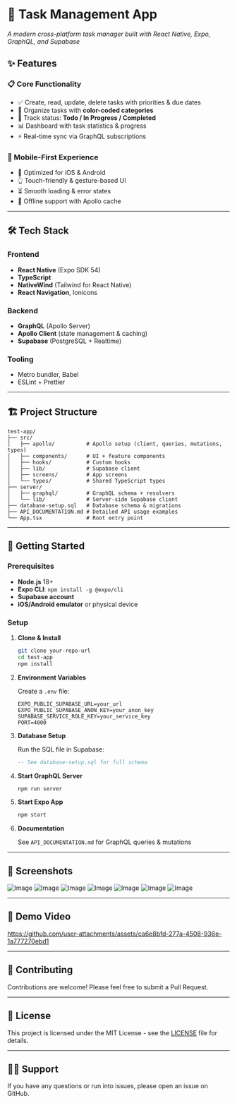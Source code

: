 # 🚀 Task Management App

*A modern cross-platform task manager built with React Native, Expo, GraphQL, and Supabase*

## ✨ Features

### 📋 Core Functionality
- ✅ Create, read, update, delete tasks with priorities & due dates
- 🎨 Organize tasks with **color-coded categories**
- 🔄 Track status: **Todo / In Progress / Completed**
- 📊 Dashboard with task statistics & progress
- ⚡ Real-time sync via GraphQL subscriptions

### 📱 Mobile-First Experience
- 📲 Optimized for iOS & Android
- 👆 Touch-friendly & gesture-based UI
- ⏳ Smooth loading & error states
- 📶 Offline support with Apollo cache

---

## 🛠 Tech Stack

### Frontend
- **React Native** (Expo SDK 54)
- **TypeScript**
- **NativeWind** (Tailwind for React Native)
- **React Navigation**, Ionicons

### Backend
- **GraphQL** (Apollo Server)
- **Apollo Client** (state management & caching)
- **Supabase** (PostgreSQL + Realtime)

### Tooling
- Metro bundler, Babel
- ESLint + Prettier

---

## 🏗 Project Structure

```
test-app/
├── src/
│   ├── apollo/          # Apollo setup (client, queries, mutations, types)
│   ├── components/      # UI + feature components
│   ├── hooks/           # Custom hooks
│   ├── lib/             # Supabase client
│   ├── screens/         # App screens
│   └── types/           # Shared TypeScript types
├── server/
│   ├── graphql/         # GraphQL schema + resolvers
│   └── lib/             # Server-side Supabase client
├── database-setup.sql   # Database schema & migrations
├── API_DOCUMENTATION.md # Detailed API usage examples
└── App.tsx              # Root entry point
```

---

## 🚦 Getting Started

### Prerequisites

- **Node.js** 18+
- **Expo CLI**: `npm install -g @expo/cli`
- **Supabase account**
- **iOS/Android emulator** or physical device

### Setup

1. **Clone & Install**
   ```bash
   git clone your-repo-url
   cd test-app
   npm install
   ```

2. **Environment Variables**
   
   Create a `.env` file:
   ```env
   EXPO_PUBLIC_SUPABASE_URL=your_url
   EXPO_PUBLIC_SUPABASE_ANON_KEY=your_anon_key
   SUPABASE_SERVICE_ROLE_KEY=your_service_key
   PORT=4000
   ```

3. **Database Setup**
   
   Run the SQL file in Supabase:
   ```sql
   -- See database-setup.sql for full schema
   ```

4. **Start GraphQL Server**
   ```bash
   npm run server
   ```

5. **Start Expo App**
   ```bash
   npm start
   ```

6. **Documentation**
   
   See `API_DOCUMENTATION.md` for GraphQL queries & mutations

---

## 📱 Screenshots

![Image](https://github.com/user-attachments/assets/48798631-61af-4054-9fb2-b3da417fc0e1)
![Image](https://github.com/user-attachments/assets/93a8a0eb-b0b5-47dd-95c7-9ba53fb01ac4)
![Image](https://github.com/user-attachments/assets/3f39128b-343d-4657-be27-e4b23cf2ffd1)
![Image](https://github.com/user-attachments/assets/7f578687-4185-4bba-9140-0f2ccfe23193)
![Image](https://github.com/user-attachments/assets/8084478f-de18-4df8-872b-216199974781)
![Image](https://github.com/user-attachments/assets/6e27f912-0141-4705-b8d9-446877d18802)
![Image](https://github.com/user-attachments/assets/617b1d99-5dd8-4c6f-9ab3-1a94dd82233b)


---

## 📱 Demo Video

https://github.com/user-attachments/assets/ca6e8bfd-277a-4508-936e-1a777270ebd1

---
## 🤝 Contributing

Contributions are welcome! Please feel free to submit a Pull Request.

---

## 📄 License

This project is licensed under the MIT License - see the [LICENSE](LICENSE) file for details.

---

## 🙋‍♂️ Support

If you have any questions or run into issues, please open an issue on GitHub.


